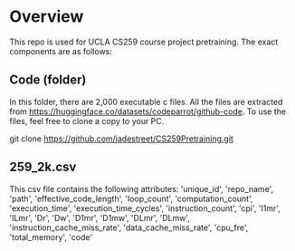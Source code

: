 # Overview
This repo is used for UCLA CS259 course project pretraining. The exact components are as follows:
## Code (folder)
In this folder, there are 2,000 executable c files.
All the files are extracted from https://huggingface.co/datasets/codeparrot/github-code.
To use the files, feel free to clone a copy to your PC.  

git clone https://github.com/jadestreet/CS259Pretraining.git
## 259_2k.csv
This csv file contains the following attributes:
'unique_id', 'repo_name', 'path',
'effective_code_length', 'loop_count', 'computation_count',
'execution_time', 'execution_time_cycles', 'instruction_count', 'cpi',
'I1mr', 'ILmr', 'Dr', 'Dw', 'D1mr', 'D1mw', 'DLmr', 'DLmw', 'instruction_cache_miss_rate',
'data_cache_miss_rate',
'cpu_fre', 'total_memory', 'code'
